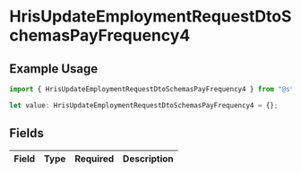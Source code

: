 # HrisUpdateEmploymentRequestDtoSchemasPayFrequency4

## Example Usage

```typescript
import { HrisUpdateEmploymentRequestDtoSchemasPayFrequency4 } from "@stackone/stackone-client-ts/sdk/models/shared";

let value: HrisUpdateEmploymentRequestDtoSchemasPayFrequency4 = {};
```

## Fields

| Field       | Type        | Required    | Description |
| ----------- | ----------- | ----------- | ----------- |